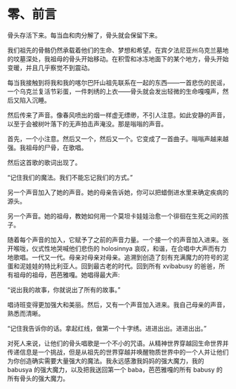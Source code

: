 

# 零、前言

骨头存活下来。每当血和肉分解了，骨头就会保留下来。

我们祖先的骨骼仍然承载着他们的生命、梦想和希望。在宾夕法尼亚州乌克兰墓地的坟墓深处，我祖母的骨头开始移动。在积雪和冰冻地面下的某个地方，骨头开始变暖，并且几乎察觉不到震动。

每当我接触到将我和我的喀尔巴阡山祖先联系在一起的东西——一首悲伤的民谣，一个乌克兰复活节彩蛋，一件刺绣的上衣——骨头就会发出轻微的生命嘎嘎声，然后又陷入沉睡。

然后传来了声音。像春风喷出的烟一样虚无缥缈，不引人注意。如此安静的声音，以至于会被树叶落下的无声拍击声淹没。那是嗡嗡的声音。

首先，一个小注意。然后又一个，然后又一个。它变成了一首曲子。嗡嗡声越来越强。我祖母的尸骨，在歌唱。

然后这首歌的歌词出现了。

“记住我们的魔法。我们不能忘记我们的方式。”

另一个声音加入了她的声音。她的母亲告诉她，你可以把蜡倒进水里来确定疾病的源头。

另一个声音。她的祖母，教她如何用一个莫坦卡娃娃治愈一个徘徊在生死之间的孩子。

随着每个声音的加入，它赋予了之前的声音力量。一个接一个的声音加入进来。张开喉咙，仪式性地哭喊他们悲伤的 holosinnya 哀叹，和谐，在合唱中大声而有力地歌唱。一代又一代。母亲对母亲对母亲。追溯到创造了刻有充满魔力的符号的泥蛋和泥娃娃的特比利亚人。回到最古老的时代。回到所有 xvibabusy 的爸爸，所有祖母的祖母，芭芭雅嘎。她唱得最大声:

“说出我的故事，你就说出了所有的故事。”

唱诗班变得更加强大和美丽。然后，又有一个声音加入进来。我自己母亲的声音，熟悉而清晰。

“记住我告诉你的话。拿起红线，做第一个十字绣。进进出出。进进出出。”

对死人来说，让他们的骨头唱歌是一个不小的咒语。从精神世界穿越回生命世界并传递信息是一个挑战，但是从祖先的世界穿越并唤醒物质世界中的一个人并让他们为你创造确实需要大量强大的魔法。我永远感激我妈妈的强大魔力，我的 babusya 的强大魔力，以及把我送回第一个 baba，芭芭雅嘎的所有 babusy 的所有骨头的强大魔力。